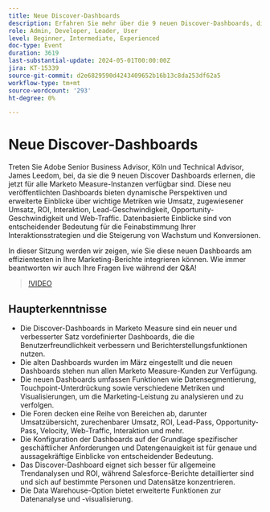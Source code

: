```yaml
---
title: Neue Discover-Dashboards
description: Erfahren Sie mehr über die 9 neuen Discover-Dashboards, die jetzt für alle Marketo Measure-Instanzen verfügbar sind. Diese neu veröffentlichten Dashboards bieten dynamische Perspektiven und erweiterte Einblicke über wichtige Metriken wie Umsatz, zugewiesener Umsatz, ROI, Interaktion, Lead-Geschwindigkeit, Opportunity-Geschwindigkeit und Web-Traffic.
role: Admin, Developer, Leader, User
level: Beginner, Intermediate, Experienced
doc-type: Event
duration: 3619
last-substantial-update: 2024-05-01T00:00:00Z
jira: KT-15339
source-git-commit: d2e6829590d4243409652b16b13c8da253df62a5
workflow-type: tm+mt
source-wordcount: '293'
ht-degree: 0%

---
```


# Neue Discover-Dashboards

Treten Sie Adobe Senior Business Advisor, Köln und Technical Advisor, James Leedom, bei, da sie die 9 neuen Discover Dashboards erlernen, die jetzt für alle Marketo Measure-Instanzen verfügbar sind. Diese neu veröffentlichten Dashboards bieten dynamische Perspektiven und erweiterte Einblicke über wichtige Metriken wie Umsatz, zugewiesener Umsatz, ROI, Interaktion, Lead-Geschwindigkeit, Opportunity-Geschwindigkeit und Web-Traffic. Datenbasierte Einblicke sind von entscheidender Bedeutung für die Feinabstimmung Ihrer Interaktionsstrategien und die Steigerung von Wachstum und Konversionen.

In dieser Sitzung werden wir zeigen, wie Sie diese neuen Dashboards am effizientesten in Ihre Marketing-Berichte integrieren können. Wie immer beantworten wir auch Ihre Fragen live während der Q&amp;A!

>[!VIDEO](https://video.tv.adobe.com/v/3428405/?learn=on)

## Haupterkenntnisse

* Die Discover-Dashboards in Marketo Measure sind ein neuer und verbesserter Satz vordefinierter Dashboards, die die Benutzerfreundlichkeit verbessern und Berichterstellungsfunktionen nutzen.
* Die alten Dashboards wurden im März eingestellt und die neuen Dashboards stehen nun allen Marketo Measure-Kunden zur Verfügung.
* Die neuen Dashboards umfassen Funktionen wie Datensegmentierung, Touchpoint-Unterdrückung sowie verschiedene Metriken und Visualisierungen, um die Marketing-Leistung zu analysieren und zu verfolgen.
* Die Foren decken eine Reihe von Bereichen ab, darunter Umsatzübersicht, zurechenbarer Umsatz, ROI, Lead-Pass, Opportunity-Pass, Velocity, Web-Traffic, Interaktion und mehr.
* Die Konfiguration der Dashboards auf der Grundlage spezifischer geschäftlicher Anforderungen und Datengenauigkeit ist für genaue und aussagekräftige Einblicke von entscheidender Bedeutung.
* Das Discover-Dashboard eignet sich besser für allgemeine Trendanalysen und ROI, während Salesforce-Berichte detaillierter sind und sich auf bestimmte Personen und Datensätze konzentrieren.
* Die Data Warehouse-Option bietet erweiterte Funktionen zur Datenanalyse und -visualisierung.